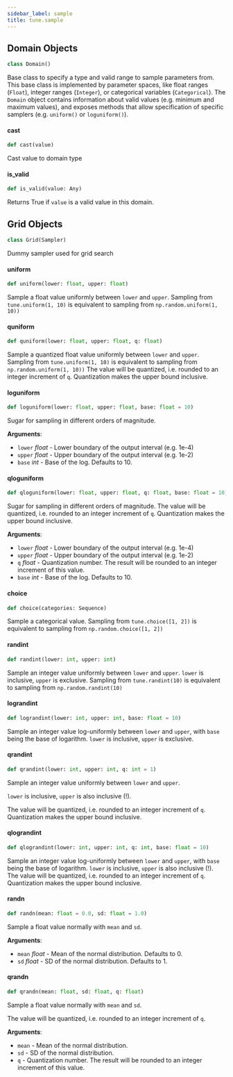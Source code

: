 ```yaml
---
sidebar_label: sample
title: tune.sample
---
```


## Domain Objects

```python
class Domain()
```

Base class to specify a type and valid range to sample parameters from.
This base class is implemented by parameter spaces, like float ranges
(``Float``), integer ranges (``Integer``), or categorical variables
(``Categorical``). The ``Domain`` object contains information about
valid values (e.g. minimum and maximum values), and exposes methods that
allow specification of specific samplers (e.g. ``uniform()`` or
``loguniform()``).

#### cast

```python
def cast(value)
```

Cast value to domain type

#### is\_valid

```python
def is_valid(value: Any)
```

Returns True if `value` is a valid value in this domain.

## Grid Objects

```python
class Grid(Sampler)
```

Dummy sampler used for grid search

#### uniform

```python
def uniform(lower: float, upper: float)
```

Sample a float value uniformly between ``lower`` and ``upper``.
Sampling from ``tune.uniform(1, 10)`` is equivalent to sampling from
``np.random.uniform(1, 10))``

#### quniform

```python
def quniform(lower: float, upper: float, q: float)
```

Sample a quantized float value uniformly between ``lower`` and ``upper``.
Sampling from ``tune.uniform(1, 10)`` is equivalent to sampling from
``np.random.uniform(1, 10))``
The value will be quantized, i.e. rounded to an integer increment of ``q``.
Quantization makes the upper bound inclusive.

#### loguniform

```python
def loguniform(lower: float, upper: float, base: float = 10)
```

Sugar for sampling in different orders of magnitude.

**Arguments**:

- `lower` _float_ - Lower boundary of the output interval (e.g. 1e-4)
- `upper` _float_ - Upper boundary of the output interval (e.g. 1e-2)
- `base` _int_ - Base of the log. Defaults to 10.

#### qloguniform

```python
def qloguniform(lower: float, upper: float, q: float, base: float = 10)
```

Sugar for sampling in different orders of magnitude.
The value will be quantized, i.e. rounded to an integer increment of ``q``.
Quantization makes the upper bound inclusive.

**Arguments**:

- `lower` _float_ - Lower boundary of the output interval (e.g. 1e-4)
- `upper` _float_ - Upper boundary of the output interval (e.g. 1e-2)
- `q` _float_ - Quantization number. The result will be rounded to an
  integer increment of this value.
- `base` _int_ - Base of the log. Defaults to 10.

#### choice

```python
def choice(categories: Sequence)
```

Sample a categorical value.
Sampling from ``tune.choice([1, 2])`` is equivalent to sampling from
``np.random.choice([1, 2])``

#### randint

```python
def randint(lower: int, upper: int)
```

Sample an integer value uniformly between ``lower`` and ``upper``.
``lower`` is inclusive, ``upper`` is exclusive.
Sampling from ``tune.randint(10)`` is equivalent to sampling from
``np.random.randint(10)``

#### lograndint

```python
def lograndint(lower: int, upper: int, base: float = 10)
```

Sample an integer value log-uniformly between ``lower`` and ``upper``,
with ``base`` being the base of logarithm.
``lower`` is inclusive, ``upper`` is exclusive.

#### qrandint

```python
def qrandint(lower: int, upper: int, q: int = 1)
```

Sample an integer value uniformly between ``lower`` and ``upper``.

``lower`` is inclusive, ``upper`` is also inclusive (!).

The value will be quantized, i.e. rounded to an integer increment of ``q``.
Quantization makes the upper bound inclusive.

#### qlograndint

```python
def qlograndint(lower: int, upper: int, q: int, base: float = 10)
```

Sample an integer value log-uniformly between ``lower`` and ``upper``,
with ``base`` being the base of logarithm.
``lower`` is inclusive, ``upper`` is also inclusive (!).
The value will be quantized, i.e. rounded to an integer increment of ``q``.
Quantization makes the upper bound inclusive.

#### randn

```python
def randn(mean: float = 0.0, sd: float = 1.0)
```

Sample a float value normally with ``mean`` and ``sd``.

**Arguments**:

- `mean` _float_ - Mean of the normal distribution. Defaults to 0.
- `sd` _float_ - SD of the normal distribution. Defaults to 1.

#### qrandn

```python
def qrandn(mean: float, sd: float, q: float)
```

Sample a float value normally with ``mean`` and ``sd``.

The value will be quantized, i.e. rounded to an integer increment of ``q``.

**Arguments**:

- `mean` - Mean of the normal distribution.
- `sd` - SD of the normal distribution.
- `q` - Quantization number. The result will be rounded to an
  integer increment of this value.

